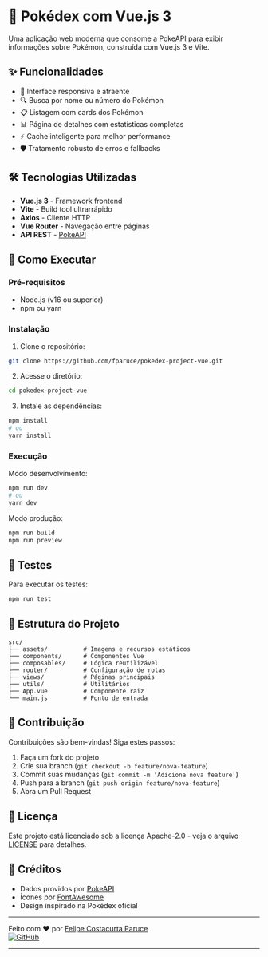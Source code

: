 # 📱 Pokédex com Vue.js 3

Uma aplicação web moderna que consome a PokeAPI para exibir informações sobre Pokémon, construída com Vue.js 3 e Vite.

## ✨ Funcionalidades

- 🎨 Interface responsiva e atraente
- 🔍 Busca por nome ou número do Pokémon
- 📋 Listagem com cards dos Pokémon
- 📊 Página de detalhes com estatísticas completas
- ⚡ Cache inteligente para melhor performance
- 🛡️ Tratamento robusto de erros e fallbacks

## 🛠️ Tecnologias Utilizadas

- **Vue.js 3** - Framework frontend
- **Vite** - Build tool ultrarrápido
- **Axios** - Cliente HTTP
- **Vue Router** - Navegação entre páginas
- **API REST** - [PokeAPI](https://pokeapi.co/)

## 🚀 Como Executar

### Pré-requisitos
- Node.js (v16 ou superior)
- npm ou yarn

### Instalação

1. Clone o repositório:
```bash
git clone https://github.com/fparuce/pokedex-project-vue.git
```

2. Acesse o diretório:
```bash
cd pokedex-project-vue
```

3. Instale as dependências:
```bash
npm install
# ou
yarn install
```

### Execução

Modo desenvolvimento:
```bash
npm run dev
# ou
yarn dev
```

Modo produção:
```bash
npm run build
npm run preview
```

## 🧪 Testes

Para executar os testes:
```bash
npm run test
```

## 📂 Estrutura do Projeto

```
src/
├── assets/          # Imagens e recursos estáticos
├── components/      # Componentes Vue
├── composables/     # Lógica reutilizável
├── router/          # Configuração de rotas
├── views/           # Páginas principais
├── utils/           # Utilitários
├── App.vue          # Componente raiz
└── main.js          # Ponto de entrada
```

## 🤝 Contribuição

Contribuições são bem-vindas! Siga estes passos:

1. Faça um fork do projeto
2. Crie sua branch (`git checkout -b feature/nova-feature`)
3. Commit suas mudanças (`git commit -m 'Adiciona nova feature'`)
4. Push para a branch (`git push origin feature/nova-feature`)
5. Abra um Pull Request

## 📄 Licença

Este projeto está licenciado sob a licença Apache-2.0 - veja o arquivo [LICENSE](LICENSE) para detalhes.

## 🙏 Créditos

- Dados providos por [PokeAPI](https://pokeapi.co/)
- Ícones por [FontAwesome](https://fontawesome.com/)
- Design inspirado na Pokédex oficial

---

Feito com ❤️ por [Felipe Costacurta Paruce](https://github.com/fparuce)  
[![GitHub](https://img.shields.io/github/followers/fparuce?style=social)](https://github.com/fparuce)

---
